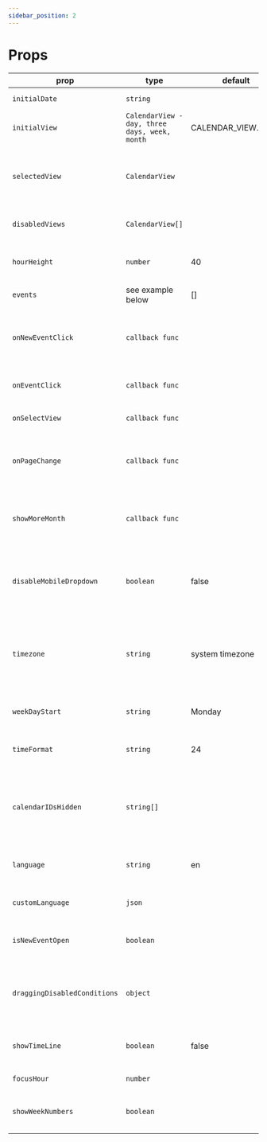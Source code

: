 ```yaml
---
sidebar_position: 2
---
```


# Props

| prop                         | type                                          | default            | options            | required | desc                                                                            |
|------------------------------|-----------------------------------------------|--------------------|--------------------|----------|---------------------------------------------------------------------------------|
| `initialDate`                | `string`                                      |                    |                    | false    | starting date for calendar                                                      |
| `initialView`                | `CalendarView - day, three days, week, month` | CALENDAR_VIEW.WEEK |                    | true     | starts in calendar view                                                         |
| `selectedView`               | `CalendarView`                                |                    |                    | false    | selected view for control outside of the component                              |
| `disabledViews`              | `CalendarView[]`                              |                    |                    | false    | disable views you don't need                                                    |
| `hourHeight`                 | `number`                                      | 40                 |                    | false    | height for one hour column in px                                                |
| `events`                     | see example below                             | []                 |                    | true     | events for calendar                                                             |
| `onNewEventClick`            | `callback func`                               |                    |                    | false    | callback for clicking on calendar table to create new event                     |
| `onEventClick`               | `callback func`                               |                    |                    | false    | callback for clicking on event                                                  |
| `onSelectView`               | `callback func`                               |                    |                    | false    | callback for view change event                                                  |
| `onPageChange`               | `callback func`                               |                    |                    | false    | callback for navigating through calendar pages                                  |
| `showMoreMonth`              | `callback func`                               |                    |                    | false    | callback for accessing events which didn't fit in month view                    |
| `disableMobileDropdown`      | `boolean`                                     | false              |                    | false    | disable button for triggering mobile dropdown with views                        |
| `timezone`                   | `string`                                      | system timezone    |                    | false    | IANA timezone format, if not provided, system timezone will be used             |
| `weekDayStart`               | `string`                                      | Monday             | Monday or Sunday   | false    | starting date for week                                                          |
| `timeFormat`                 | `string`                                      | 24                 | 24 or 12           | false    | time format - 24 hours or 12 hours AM/PM                                        |
| `calendarIDsHidden`          | `string[]`                                    |                    |                    | false    | ids in array will be used to filter all events with matchin calendarID property |
| `language`                   | `string`                                      | en                 | en, de, es, fr, ptBR, ru, zh | false    | translate texts to different languages                                          |
| `customLanguage`             | `json`                                        |                    |  | false    | import your own translation    
| `isNewEventOpen`             | `boolean`                                     |                    |  | false    | show/hide new event dragging element     
| `draggingDisabledConditions` | `object`                                      |                    |  | false    | define rules for disabling event dragging with key value object     
| `showTimeLine`               | `boolean`                                     | false              |  | false    | show timeline representing current time     
`focusHour`               | `number`                                      |               |  | false    | initial focus to hour    
`showWeekNumbers`               | `boolean`                                     |               |  | false    | show week numbers in month and day views    
